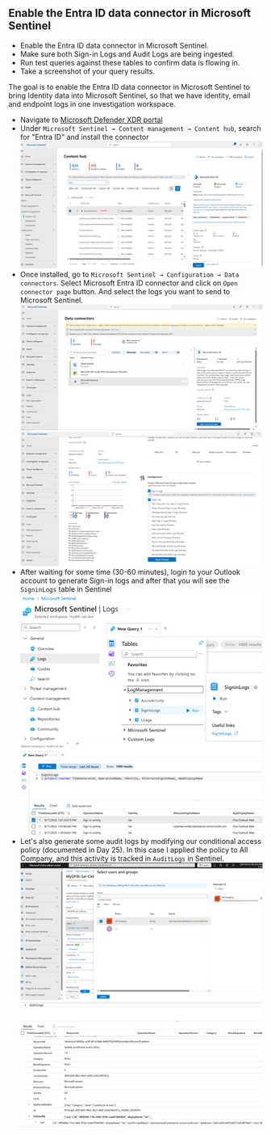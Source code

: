 ## Enable the Entra ID data connector in Microsoft Sentinel

- Enable the Entra ID data connector in Microsoft Sentinel.
- Make sure both Sign-in Logs and Audit Logs are being ingested.
- Run test queries against these tables to confirm data is flowing in.
- Take a screenshot of your query results.

The goal is to enable the Entra ID data connector in Microsoft Sentinel to bring Identity data into Microsoft Sentinel, so that we have identity, email and endpoint logs in one investigation workspace.

- Navigate to [Microsoft Defender XDR portal](https://security.microsoft.com/)
- Under `Microsoft Sentinel → Content management → Content hub`, search for "Entra ID" and install the connector
![alt text](images/image-29.png)
- Once installed, go to `Microsoft Sentinel → Configuration → Data connectors`. Select Microsoft Entra ID connector and click on `Open connector page` button. And select the logs you want to send to Microsoft Sentinel.
![alt text](images/image-30.png)
![alt text](images/image-31.png)
- After waiting for some time (30-60 minutes), login to your Outlook account to generate Sign-in logs and after that you will see the `SigninLogs` table in Sentinel
![alt text](images/image-32.png)
![alt text](images/image-33.png)
- Let's also generate some audit logs by modifying our conditional access policy (documented in Day 25). In this case I applied the policy to All Company, and this activity is tracked in `AuditLogs` in Sentinel.
![alt text](images/image-34.png) 
![alt text](images/image-35.png)